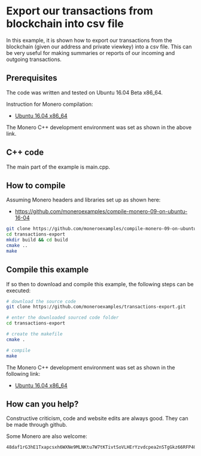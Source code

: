 # Export our transactions from blockchain into csv file

In this example, it is shown how to export our transactions from the blockchain
(given our address and private viewkey) into a csv file. This can be very useful
for making summaries or reports of our incoming and outgoing transactions.


## Prerequisites

The code was written and tested on Ubuntu 16.04 Beta x86_64.

Instruction for Monero compilation:
 - [Ubuntu 16.04 x86_64](https://github.com/moneroexamples/compile-monero-09-on-ubuntu-16-04/)

The Monero C++ development environment was set as shown in the above link.



## C++ code

The main part of the example is main.cpp.


## How to compile

Assuming Monero headers and libraries set up as shown here: 

- https://github.com/moneroexamples/compile-monero-09-on-ubuntu-16-04

```bash
git clone https://github.com/moneroexamples/compile-monero-09-on-ubuntu-16-04.git
cd transactions-export
mkdir build && cd build
cmake ..
make
```

## Compile this example

If so then to download and compile this example, the following
steps can be executed:

```bash
# download the source code
git clone https://github.com/moneroexamples/transactions-export.git

# enter the downloaded sourced code folder
cd transactions-export

# create the makefile
cmake .

# compile
make
```

The Monero C++ development environment was set as shown in the following link:
- [Ubuntu 16.04 x86_64](https://github.com/moneroexamples/compile-monero-09-on-ubuntu-16-04/)

## How can you help?

Constructive criticism, code and website edits are always good. They can be made through github.

Some Monero are also welcome:
```
48daf1rG3hE1Txapcsxh6WXNe9MLNKtu7W7tKTivtSoVLHErYzvdcpea2nSTgGkz66RFP4GKVAsTV14v6G3oddBTHfxP6tU
```










